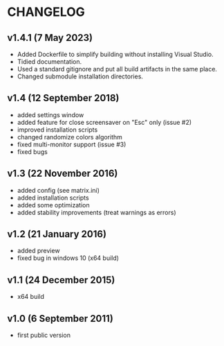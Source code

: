 # CHANGELOG

## v1.4.1 (7 May 2023)

- Added Dockerfile to simplify building without installing Visual Studio.
- Tidied documentation.
- Used a standard gitignore and put all build artifacts in the same place.
- Changed submodule installation directories.

## v1.4 (12 September 2018)

- added settings window
- added feature for close screensaver on "Esc" only (issue #2)
- improved installation scripts
- changed randomize colors algorithm
- fixed multi-monitor support (issue #3)
- fixed bugs

## v1.3 (22 November 2016)

- added config (see matrix.ini)
- added installation scripts
- added some optimization
- added stability improvements (treat warnings as errors)

## v1.2 (21 January 2016)

- added preview
- fixed bug in windows 10 (x64 build)

## v1.1 (24 December 2015)

- x64 build

## v1.0 (6 September 2011)

- first public version
